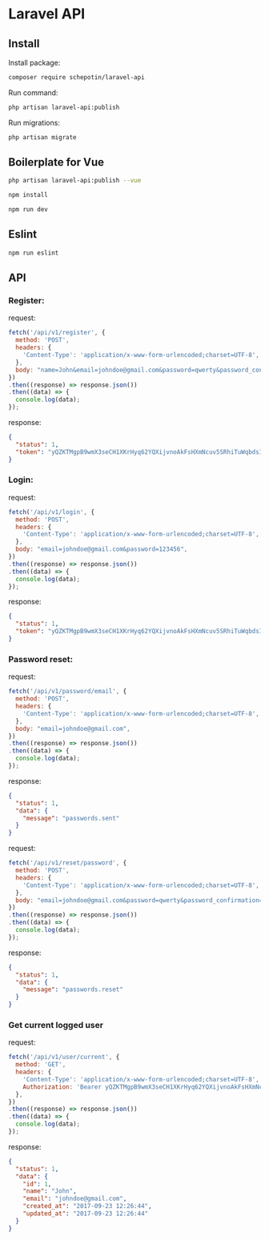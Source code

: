 # Laravel API

## Install

Install package:

```bash
composer require schepotin/laravel-api
```

Run command:

```bash
php artisan laravel-api:publish
```

Run migrations:

```bash
php artisan migrate
```

## Boilerplate for Vue

```bash
php artisan laravel-api:publish --vue
```

```bash
npm install
```

```bash
npm run dev
```

## Eslint

```bash
npm run eslint
```

## API

### Register:

request:

```javascript
fetch('/api/v1/register', {
  method: 'POST',
  headers: {
    'Content-Type': 'application/x-www-form-urlencoded;charset=UTF-8',
  },
  body: "name=John&email=johndoe@gmail.com&password=qwerty&password_confirmation=qwerty",
})
.then((response) => response.json())
.then((data) => {
  console.log(data);
});
```

response:

```json
{
  "status": 1,
  "token": "yQZKTMgpB9wmX3seCH1XKrHyq62YQXijvnoAkFsHXmNcuv5SRhiTuWqbdsIP"
}
```

### Login:

request:

```javascript
fetch('/api/v1/login', {
  method: 'POST',
  headers: {
    'Content-Type': 'application/x-www-form-urlencoded;charset=UTF-8',
  },
  body: "email=johndoe@gmail.com&password=123456",
})
.then((response) => response.json())
.then((data) => {
  console.log(data);
});
```

response:

```json
{
  "status": 1,
  "token": "yQZKTMgpB9wmX3seCH1XKrHyq62YQXijvnoAkFsHXmNcuv5SRhiTuWqbdsIP"
}
```

### Password reset:

request:

```javascript
fetch('/api/v1/password/email', {
  method: 'POST',
  headers: {
    'Content-Type': 'application/x-www-form-urlencoded;charset=UTF-8',
  },
  body: "email=johndoe@gmail.com",
})
.then((response) => response.json())
.then((data) => {
  console.log(data);
});
```

response:

```json
{
  "status": 1,
  "data": {
    "message": "passwords.sent"
  }
}
```

request:

```javascript
fetch('/api/v1/reset/password', {
  method: 'POST',
  headers: {
    'Content-Type': 'application/x-www-form-urlencoded;charset=UTF-8',
  },
  body: "email=johndoe@gmail.com&password=qwerty&password_confirmation=qwerty&token=2b8db1c9655ed1dcf1752867b652774e48e890e2709daa992f271df5d787a8ce",
})
.then((response) => response.json())
.then((data) => {
  console.log(data);
});
```

response:

```json
{
  "status": 1,
  "data": {
    "message": "passwords.reset"
  }
}
```

### Get current logged user

request:

```javascript
fetch('/api/v1/user/current', {
  method: 'GET',
  headers: {
    'Content-Type': 'application/x-www-form-urlencoded;charset=UTF-8',
    Authorization: 'Bearer yQZKTMgpB9wmX3seCH1XKrHyq62YQXijvnoAkFsHXmNcuv5SRhiTuWqbdsIP',
  },
})
.then((response) => response.json())
.then((data) => {
  console.log(data);
});
```

response:

```json
{
  "status": 1,
  "data": {
    "id": 1,
    "name": "John",
    "email": "johndoe@gmail.com",
    "created_at": "2017-09-23 12:26:44",
    "updated_at": "2017-09-23 12:26:44"
  }
}
```
